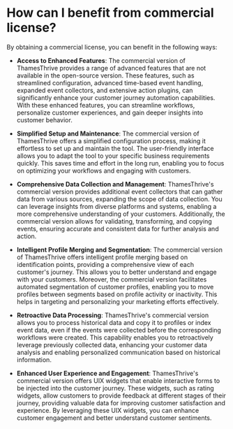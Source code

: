 # How can I benefit from commercial license?

By obtaining a commercial license, you can benefit in the following ways:

* __Access to Enhanced Features__: The commercial version of ThamesThrive provides a range of advanced features that are not
  available in the open-source version. These features, such as streamlined configuration, advanced time-based event
  handling, expanded event collectors, and extensive action plugins, can significantly enhance your customer journey
  automation capabilities. With these enhanced features, you can streamline workflows, personalize customer experiences,
  and gain deeper insights into customer behavior.

* __Simplified Setup and Maintenance__: The commercial version of ThamesThrive offers a simplified configuration process, making
  it effortless to set up and maintain the tool. The user-friendly interface allows you to adapt the tool to your
  specific business requirements quickly. This saves time and effort in the long run, enabling you to focus on
  optimizing your workflows and engaging with customers.

* __Comprehensive Data Collection and Management__: ThamesThrive's commercial version provides additional event collectors that
  can gather data from various sources, expanding the scope of data collection. You can leverage insights from diverse
  platforms and systems, enabling a more comprehensive understanding of your customers. Additionally, the commercial
  version allows for validating, transforming, and copying events, ensuring accurate and consistent data for further
  analysis and action.

* __Intelligent Profile Merging and Segmentation__: The commercial version of ThamesThrive offers intelligent profile merging
  based on identification points, providing a comprehensive view of each customer's journey. This allows you to better
  understand and engage with your customers. Moreover, the commercial version facilitates automated segmentation of
  customer profiles, enabling you to move profiles between segments based on profile activity or inactivity. This helps
  in targeting and personalizing your marketing efforts effectively.

* __Retroactive Data Processing__: ThamesThrive's commercial version allows you to process historical data and copy it to
  profiles or index event data, even if the events were collected before the corresponding workflows were created. This
  capability enables you to retroactively leverage previously collected data, enhancing your customer data analysis and
  enabling personalized communication based on historical information.

* __Enhanced User Experience and Engagement__: ThamesThrive's commercial version offers UIX widgets that enable interactive
  forms to be injected into the customer journey. These widgets, such as rating widgets, allow customers to provide
  feedback at different stages of their journey, providing valuable data for improving customer satisfaction and
  experience. By leveraging these UIX widgets, you can enhance customer engagement and better understand customer
  sentiments.
